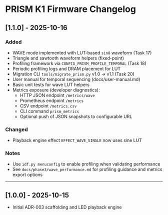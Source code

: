 # PRISM K1 Firmware Changelog

## [1.1.0] - 2025-10-16

### Added
- WAVE mode implemented with LUT-based `sin8` waveform (Task 17)
- Triangle and sawtooth waveform helpers (fixed-point)
- Profiling framework via `CONFIG_PRISM_PROFILE_TEMPORAL` (Task 18)
- Periodic profiling logs and DRAM placement for LUT
- Migration CLI `tools/migrate_prism.py` v1.0 → v1.1 (Task 20)
- User manual for temporal sequencing (docs/user-manual.md)
- Basic unit tests for wave LUT helpers
- Metrics exposure (developer diagnostics):
  - HTTP JSON endpoint `/metrics/wave`
  - Prometheus endpoint `/metrics`
  - CSV endpoint `/metrics.csv`
  - CLI command `prism_metrics`
  - Optional push of JSON snapshots to configurable URL

### Changed
- Playback engine effect `EFFECT_WAVE_SINGLE` now uses sine LUT

### Notes
- Use `idf.py menuconfig` to enable profiling when validating performance
- See `docs/phase3/wave_performance.md` for profiling guidance and metrics export options

---

## [1.0.0] - 2025-10-15
- Initial ADR-003 scaffolding and LED playback engine
